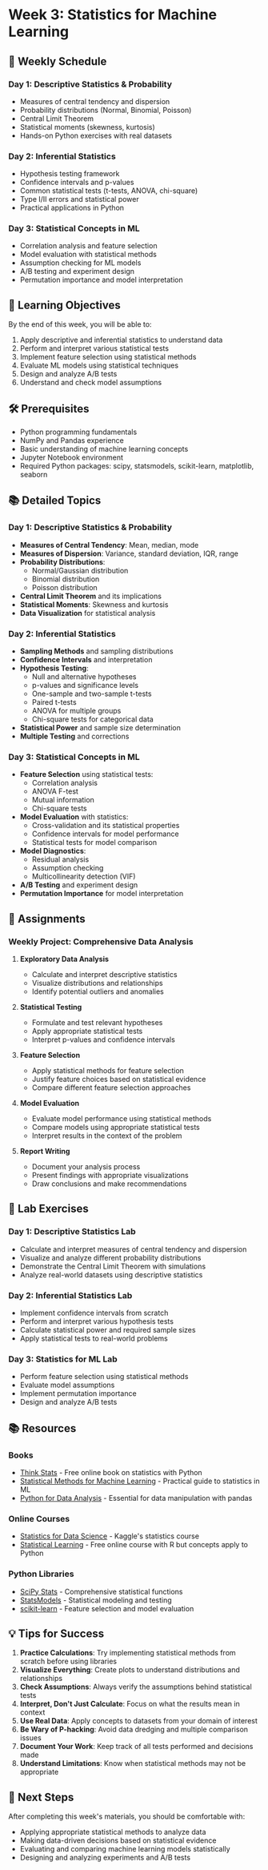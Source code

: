 # Week 3: Statistics for Machine Learning

## 📅 Weekly Schedule

### Day 1: Descriptive Statistics & Probability
- Measures of central tendency and dispersion
- Probability distributions (Normal, Binomial, Poisson)
- Central Limit Theorem
- Statistical moments (skewness, kurtosis)
- Hands-on Python exercises with real datasets

### Day 2: Inferential Statistics
- Hypothesis testing framework
- Confidence intervals and p-values
- Common statistical tests (t-tests, ANOVA, chi-square)
- Type I/II errors and statistical power
- Practical applications in Python

### Day 3: Statistical Concepts in ML
- Correlation analysis and feature selection
- Model evaluation with statistical methods
- Assumption checking for ML models
- A/B testing and experiment design
- Permutation importance and model interpretation

## 🎯 Learning Objectives

By the end of this week, you will be able to:
1. Apply descriptive and inferential statistics to understand data
2. Perform and interpret various statistical tests
3. Implement feature selection using statistical methods
4. Evaluate ML models using statistical techniques
5. Design and analyze A/B tests
6. Understand and check model assumptions

## 🛠️ Prerequisites
- Python programming fundamentals
- NumPy and Pandas experience
- Basic understanding of machine learning concepts
- Jupyter Notebook environment
- Required Python packages: scipy, statsmodels, scikit-learn, matplotlib, seaborn

## 📚 Detailed Topics

### Day 1: Descriptive Statistics & Probability
- **Measures of Central Tendency**: Mean, median, mode
- **Measures of Dispersion**: Variance, standard deviation, IQR, range
- **Probability Distributions**:
  - Normal/Gaussian distribution
  - Binomial distribution
  - Poisson distribution
- **Central Limit Theorem** and its implications
- **Statistical Moments**: Skewness and kurtosis
- **Data Visualization** for statistical analysis

### Day 2: Inferential Statistics
- **Sampling Methods** and sampling distributions
- **Confidence Intervals** and interpretation
- **Hypothesis Testing**:
  - Null and alternative hypotheses
  - p-values and significance levels
  - One-sample and two-sample t-tests
  - Paired t-tests
  - ANOVA for multiple groups
  - Chi-square tests for categorical data
- **Statistical Power** and sample size determination
- **Multiple Testing** and corrections

### Day 3: Statistical Concepts in ML
- **Feature Selection** using statistical tests:
  - Correlation analysis
  - ANOVA F-test
  - Mutual information
  - Chi-square tests
- **Model Evaluation** with statistics:
  - Cross-validation and its statistical properties
  - Confidence intervals for model performance
  - Statistical tests for model comparison
- **Model Diagnostics**:
  - Residual analysis
  - Assumption checking
  - Multicollinearity detection (VIF)
- **A/B Testing** and experiment design
- **Permutation Importance** for model interpretation

## 📝 Assignments

### Weekly Project: Comprehensive Data Analysis
1. **Exploratory Data Analysis**
   - Calculate and interpret descriptive statistics
   - Visualize distributions and relationships
   - Identify potential outliers and anomalies

2. **Statistical Testing**
   - Formulate and test relevant hypotheses
   - Apply appropriate statistical tests
   - Interpret p-values and confidence intervals

3. **Feature Selection**
   - Apply statistical methods for feature selection
   - Justify feature choices based on statistical evidence
   - Compare different feature selection approaches

4. **Model Evaluation**
   - Evaluate model performance using statistical methods
   - Compare models using appropriate statistical tests
   - Interpret results in the context of the problem

5. **Report Writing**
   - Document your analysis process
   - Present findings with appropriate visualizations
   - Draw conclusions and make recommendations

## 🧪 Lab Exercises

### Day 1: Descriptive Statistics Lab
- Calculate and interpret measures of central tendency and dispersion
- Visualize and analyze different probability distributions
- Demonstrate the Central Limit Theorem with simulations
- Analyze real-world datasets using descriptive statistics

### Day 2: Inferential Statistics Lab
- Implement confidence intervals from scratch
- Perform and interpret various hypothesis tests
- Calculate statistical power and required sample sizes
- Apply statistical tests to real-world problems

### Day 3: Statistics for ML Lab
- Perform feature selection using statistical methods
- Evaluate model assumptions
- Implement permutation importance
- Design and analyze A/B tests

## 📚 Resources

### Books
- [Think Stats](https://greenteapress.com/thinkstats2/) - Free online book on statistics with Python
- [Statistical Methods for Machine Learning](https://machinelearningmastery.com/statistics_for_machine_learning/) - Practical guide to statistics in ML
- [Python for Data Analysis](https://wesmckinney.com/book/) - Essential for data manipulation with pandas

### Online Courses
- [Statistics for Data Science](https://www.kaggle.com/learn/intro-to-deep-learning) - Kaggle's statistics course
- [Statistical Learning](https://www.statlearning.com/) - Free online course with R but concepts apply to Python

### Python Libraries
- [SciPy Stats](https://docs.scipy.org/doc/scipy/reference/stats.html) - Comprehensive statistical functions
- [StatsModels](https://www.statsmodels.org/stable/index.html) - Statistical modeling and testing
- [scikit-learn](https://scikit-learn.org/stable/) - Feature selection and model evaluation

## 💡 Tips for Success

1. **Practice Calculations**: Try implementing statistical methods from scratch before using libraries
2. **Visualize Everything**: Create plots to understand distributions and relationships
3. **Check Assumptions**: Always verify the assumptions behind statistical tests
4. **Interpret, Don't Just Calculate**: Focus on what the results mean in context
5. **Use Real Data**: Apply concepts to datasets from your domain of interest
6. **Be Wary of P-hacking**: Avoid data dredging and multiple comparison issues
7. **Document Your Work**: Keep track of all tests performed and decisions made
8. **Understand Limitations**: Know when statistical methods may not be appropriate

## 🚀 Next Steps
After completing this week's materials, you should be comfortable with:
- Applying appropriate statistical methods to analyze data
- Making data-driven decisions based on statistical evidence
- Evaluating and comparing machine learning models statistically
- Designing and analyzing experiments and A/B tests
